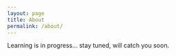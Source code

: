 ```yaml
---
layout: page
title: About
permalink: /about/
---
```


Learning is in progress... stay tuned, will catch you soon.
